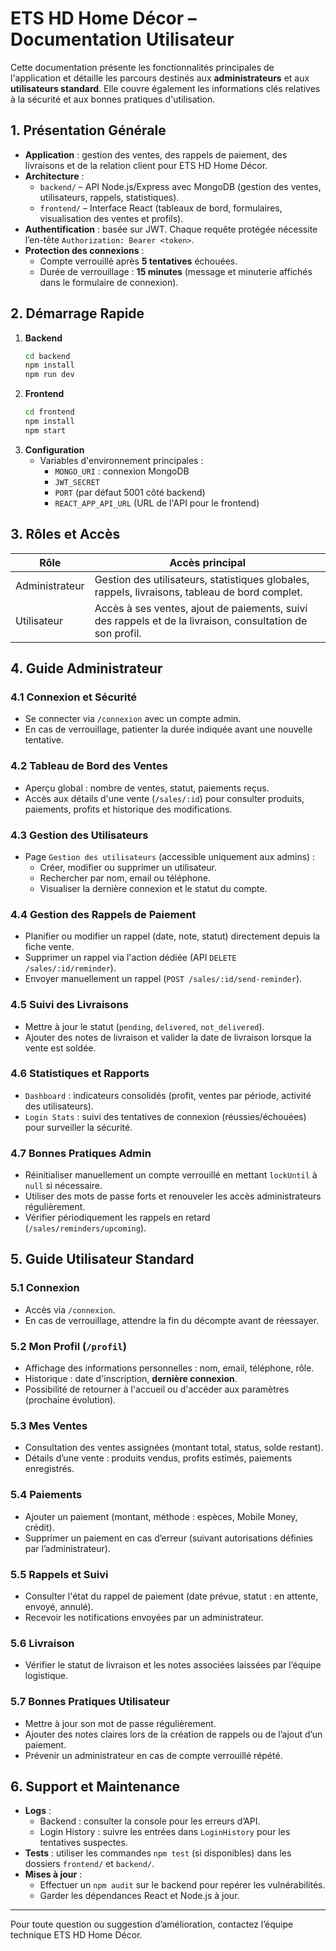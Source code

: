 # ETS HD Home Décor – Documentation Utilisateur

Cette documentation présente les fonctionnalités principales de l'application et détaille les parcours destinés aux **administrateurs** et aux **utilisateurs standard**. Elle couvre également les informations clés relatives à la sécurité et aux bonnes pratiques d'utilisation.

## 1. Présentation Générale

- **Application** : gestion des ventes, des rappels de paiement, des livraisons et de la relation client pour ETS HD Home Décor.
- **Architecture** :
  - `backend/` – API Node.js/Express avec MongoDB (gestion des ventes, utilisateurs, rappels, statistiques).
  - `frontend/` – Interface React (tableaux de bord, formulaires, visualisation des ventes et profils).
- **Authentification** : basée sur JWT. Chaque requête protégée nécessite l’en-tête `Authorization: Bearer <token>`.
- **Protection des connexions** :
  - Compte verrouillé après **5 tentatives** échouées.
  - Durée de verrouillage : **15 minutes** (message et minuterie affichés dans le formulaire de connexion).

## 2. Démarrage Rapide

1. **Backend**
   ```bash
   cd backend
   npm install
   npm run dev
   ```
2. **Frontend**
   ```bash
   cd frontend
   npm install
   npm start
   ```
3. **Configuration**
   - Variables d'environnement principales :
     - `MONGO_URI` : connexion MongoDB
     - `JWT_SECRET`
     - `PORT` (par défaut 5001 côté backend)
     - `REACT_APP_API_URL` (URL de l'API pour le frontend)

## 3. Rôles et Accès

| Rôle              | Accès principal                                   |
|-------------------|----------------------------------------------------|
| Administrateur    | Gestion des utilisateurs, statistiques globales, rappels, livraisons, tableau de bord complet. |
| Utilisateur       | Accès à ses ventes, ajout de paiements, suivi des rappels et de la livraison, consultation de son profil. |

## 4. Guide Administrateur

### 4.1 Connexion et Sécurité

- Se connecter via `/connexion` avec un compte admin.
- En cas de verrouillage, patienter la durée indiquée avant une nouvelle tentative.

### 4.2 Tableau de Bord des Ventes

- Aperçu global : nombre de ventes, statut, paiements reçus.
- Accès aux détails d'une vente (`/sales/:id`) pour consulter produits, paiements, profits et historique des modifications.

### 4.3 Gestion des Utilisateurs

- Page `Gestion des utilisateurs` (accessible uniquement aux admins) :
  - Créer, modifier ou supprimer un utilisateur.
  - Rechercher par nom, email ou téléphone.
  - Visualiser la dernière connexion et le statut du compte.

### 4.4 Gestion des Rappels de Paiement

- Planifier ou modifier un rappel (date, note, statut) directement depuis la fiche vente.
- Supprimer un rappel via l'action dédiée (API `DELETE /sales/:id/reminder`).
- Envoyer manuellement un rappel (`POST /sales/:id/send-reminder`).

### 4.5 Suivi des Livraisons

- Mettre à jour le statut (`pending`, `delivered`, `not_delivered`).
- Ajouter des notes de livraison et valider la date de livraison lorsque la vente est soldée.

### 4.6 Statistiques et Rapports

- `Dashboard` : indicateurs consolidés (profit, ventes par période, activité des utilisateurs).
- `Login Stats` : suivi des tentatives de connexion (réussies/échouées) pour surveiller la sécurité.

### 4.7 Bonnes Pratiques Admin

- Réinitialiser manuellement un compte verrouillé en mettant `lockUntil` à `null` si nécessaire.
- Utiliser des mots de passe forts et renouveler les accès administrateurs régulièrement.
- Vérifier périodiquement les rappels en retard (`/sales/reminders/upcoming`).

## 5. Guide Utilisateur Standard

### 5.1 Connexion

- Accès via `/connexion`.
- En cas de verrouillage, attendre la fin du décompte avant de réessayer.

### 5.2 Mon Profil (`/profil`)

- Affichage des informations personnelles : nom, email, téléphone, rôle.
- Historique : date d'inscription, **dernière connexion**.
- Possibilité de retourner à l'accueil ou d'accéder aux paramètres (prochaine évolution).

### 5.3 Mes Ventes

- Consultation des ventes assignées (montant total, status, solde restant).
- Détails d’une vente : produits vendus, profits estimés, paiements enregistrés.

### 5.4 Paiements

- Ajouter un paiement (montant, méthode : espèces, Mobile Money, crédit).
- Supprimer un paiement en cas d’erreur (suivant autorisations définies par l’administrateur).

### 5.5 Rappels et Suivi

- Consulter l'état du rappel de paiement (date prévue, statut : en attente, envoyé, annulé).
- Recevoir les notifications envoyées par un administrateur.

### 5.6 Livraison

- Vérifier le statut de livraison et les notes associées laissées par l’équipe logistique.

### 5.7 Bonnes Pratiques Utilisateur

- Mettre à jour son mot de passe régulièrement.
- Ajouter des notes claires lors de la création de rappels ou de l’ajout d’un paiement.
- Prévenir un administrateur en cas de compte verrouillé répété.

## 6. Support et Maintenance

- **Logs** :
  - Backend : consulter la console pour les erreurs d’API.
  - Login History : suivre les entrées dans `LoginHistory` pour les tentatives suspectes.
- **Tests** : utiliser les commandes `npm test` (si disponibles) dans les dossiers `frontend/` et `backend/`.
- **Mises à jour** :
  - Effectuer un `npm audit` sur le backend pour repérer les vulnérabilités.
  - Garder les dépendances React et Node.js à jour.

---

Pour toute question ou suggestion d’amélioration, contactez l’équipe technique ETS HD Home Décor.
